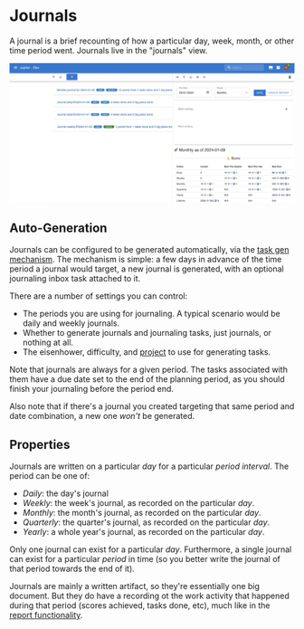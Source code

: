 # Journals

A journal is a brief recounting of how a particular day, week, month, or other time period went.
Journals live in the "journals" view.

![Journals](../assets/journals-overview.png)

## Auto-Generation

Journals can be configured to be generated automatically, via the 
[task gen mechanism](tasks-generation.md). The mechanism is simple: a few
days in advance of the time period a journal would target, a new journal is
generated, with an optional journaling inbox task attached to it.

There are a number of settings you can control:
* The periods you are using for journaling. A typical scenario would be
  daily and weekly journals.
* Whether to generate journals and journaling tasks, just journals, or
  nothing at all.
* The eisenhower, difficulty, and [project](projects.md) to use for generating tasks.

Note that journals are always for a given period. The tasks associated with
them have a due date set to the end of the planning period, as you should
finish your journaling before the period end.

Also note that if there's a journal you created targeting that same
period and date combination, a new one _won't_ be generated.

## Properties

Journals are written on a particular _day_ for a particular _period interval_. The period can be one of:

* _Daily_: the day's journal
* _Weekly_: the week's journal, as recorded on the particular _day_.
* _Monthly_: the month's journal, as recorded on the particular _day_.
* _Quarterly_: the quarter's journal, as recorded on the particular _day_.
* _Yearly_: a whole year's journal, as recorded on the particular _day_.

Only one journal can exist for a particular _day_. Furthermore, a
single journal can exist for a particular _period_ in time (so you
better write the journal of that period towards the end of it).

Journals are mainly a written artifact, so they're essentially one big document.
But they do have a recording ot the work activity
that happened during that period (scores achieved, tasks done, etc),
much like in the [report functionality](reporting.md).
